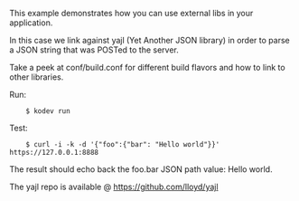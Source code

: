 This example demonstrates how you can use external libs in your application.

In this case we link against yajl (Yet Another JSON library) in order to
parse a JSON string that was POSTed to the server.

Take a peek at conf/build.conf for different build flavors and how to
link to other libraries.

Run:
```
	$ kodev run
```

Test:
```
	$ curl -i -k -d '{"foo":{"bar": "Hello world"}}' https://127.0.0.1:8888
```

The result should echo back the foo.bar JSON path value: Hello world.

The yajl repo is available @ https://github.com/lloyd/yajl
